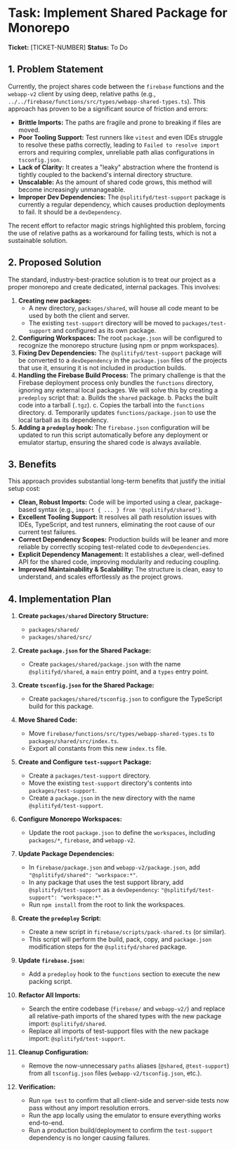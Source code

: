 # Task: Implement Shared Package for Monorepo

**Ticket:** [TICKET-NUMBER]
**Status:** To Do

## 1. Problem Statement

Currently, the project shares code between the `firebase` functions and the `webapp-v2` client by using deep, relative paths (e.g., `../../firebase/functions/src/types/webapp-shared-types.ts`). This approach has proven to be a significant source of friction and errors:

- **Brittle Imports:** The paths are fragile and prone to breaking if files are moved.
- **Poor Tooling Support:** Test runners like `vitest` and even IDEs struggle to resolve these paths correctly, leading to `Failed to resolve import` errors and requiring complex, unreliable path alias configurations in `tsconfig.json`.
- **Lack of Clarity:** It creates a "leaky" abstraction where the frontend is tightly coupled to the backend's internal directory structure.
- **Unscalable:** As the amount of shared code grows, this method will become increasingly unmanageable.
- **Improper Dev Dependencies:** The `@splitifyd/test-support` package is currently a regular dependency, which causes production deployments to fail. It should be a `devDependency`.

The recent effort to refactor magic strings highlighted this problem, forcing the use of relative paths as a workaround for failing tests, which is not a sustainable solution.

## 2. Proposed Solution

The standard, industry-best-practice solution is to treat our project as a proper monorepo and create dedicated, internal packages. This involves:

1.  **Creating new packages:**
    - A new directory, `packages/shared`, will house all code meant to be used by both the client and server.
    - The existing `test-support` directory will be moved to `packages/test-support` and configured as its own package.
2.  **Configuring Workspaces:** The root `package.json` will be configured to recognize the monorepo structure (using npm or pnpm workspaces).
3.  **Fixing Dev Dependencies:** The `@splitifyd/test-support` package will be converted to a `devDependency` in the `package.json` files of the projects that use it, ensuring it is not included in production builds.
4.  **Handling the Firebase Build Process:** The primary challenge is that the Firebase deployment process only bundles the `functions` directory, ignoring any external local packages. We will solve this by creating a `predeploy` script that:
    a. Builds the `shared` package.
    b. Packs the built code into a tarball (`.tgz`).
    c. Copies the tarball into the `functions` directory.
    d. Temporarily updates `functions/package.json` to use the local tarball as its dependency.
5.  **Adding a `predeploy` hook:** The `firebase.json` configuration will be updated to run this script automatically before any deployment or emulator startup, ensuring the shared code is always available.

## 3. Benefits

This approach provides substantial long-term benefits that justify the initial setup cost:

- **Clean, Robust Imports:** Code will be imported using a clear, package-based syntax (e.g., `import { ... } from '@splitifyd/shared'`).
- **Excellent Tooling Support:** It resolves all path resolution issues with IDEs, TypeScript, and test runners, eliminating the root cause of our current test failures.
- **Correct Dependency Scopes:** Production builds will be leaner and more reliable by correctly scoping test-related code to `devDependencies`.
- **Explicit Dependency Management:** It establishes a clear, well-defined API for the shared code, improving modularity and reducing coupling.
- **Improved Maintainability & Scalability:** The structure is clean, easy to understand, and scales effortlessly as the project grows.

## 4. Implementation Plan

1.  **Create `packages/shared` Directory Structure:**
    - `packages/shared/`
    - `packages/shared/src/`

2.  **Create `package.json` for the Shared Package:**
    - Create `packages/shared/package.json` with the name `@splitifyd/shared`, a `main` entry point, and a `types` entry point.

3.  **Create `tsconfig.json` for the Shared Package:**
    - Create `packages/shared/tsconfig.json` to configure the TypeScript build for this package.

4.  **Move Shared Code:**
    - Move `firebase/functions/src/types/webapp-shared-types.ts` to `packages/shared/src/index.ts`.
    - Export all constants from this new `index.ts` file.

5.  **Create and Configure `test-support` Package:**
    - Create a `packages/test-support` directory.
    - Move the existing `test-support` directory's contents into `packages/test-support`.
    - Create a `package.json` in the new directory with the name `@splitifyd/test-support`.

6.  **Configure Monorepo Workspaces:**
    - Update the root `package.json` to define the `workspaces`, including `packages/*`, `firebase`, and `webapp-v2`.

7.  **Update Package Dependencies:**
    - In `firebase/package.json` and `webapp-v2/package.json`, add `"@splitifyd/shared": "workspace:*"`.
    - In any package that uses the test support library, add `@splitifyd/test-support` as a `devDependency`: `"@splitifyd/test-support": "workspace:*"`.
    - Run `npm install` from the root to link the workspaces.

8.  **Create the `predeploy` Script:**
    - Create a new script in `firebase/scripts/pack-shared.ts` (or similar).
    - This script will perform the build, pack, copy, and `package.json` modification steps for the `@splitifyd/shared` package.

9.  **Update `firebase.json`:**
    - Add a `predeploy` hook to the `functions` section to execute the new packing script.

10. **Refactor All Imports:**
    - Search the entire codebase (`firebase/` and `webapp-v2/`) and replace all relative-path imports of the shared types with the new package import: `@splitifyd/shared`.
    - Replace all imports of test-support files with the new package import: `@splitifyd/test-support`.

11. **Cleanup Configuration:**
    - Remove the now-unnecessary `paths` aliases (`@shared`, `@test-support`) from all `tsconfig.json` files (`webapp-v2/tsconfig.json`, etc.).

12. **Verification:**
    - Run `npm test` to confirm that all client-side and server-side tests now pass without any import resolution errors.
    - Run the app locally using the emulator to ensure everything works end-to-end.
    - Run a production build/deployment to confirm the `test-support` dependency is no longer causing failures.

